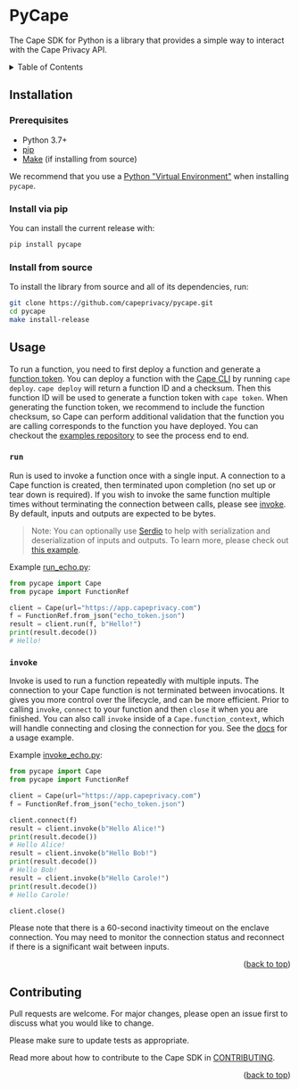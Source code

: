 # PyCape

The Cape SDK for Python is a library that provides a simple way to interact with the Cape Privacy API.

<details>
  <summary>Table of Contents</summary>
  <ol>
    <li><a href="#installation">Installation</a></li>
    <li><a href="#usage">Usage</a></li>
    <li><a href="#contributing">Contributing</a></li>
  </ol>
</details>


## Installation

### Prerequisites

* Python 3.7+
* [pip](https://pip.pypa.io/en/stable/installing/)
* [Make](https://www.gnu.org/software/make/) (if installing from source)

We recommend that you use a [Python "Virtual Environment"](https://packaging.python.org/tutorials/installing-packages/#creating-virtual-environments) when installing `pycape`.

### Install via pip
You can install the current release with:
```sh
pip install pycape
```

### Install from source

To install the library from source and all of its dependencies, run:
```sh
git clone https://github.com/capeprivacy/pycape.git
cd pycape
make install-release
```

## Usage

To run a function, you need to first deploy a function and generate a [function token](https://docs.capeprivacy.com/tutorials/tokens). You can deploy a function with the [Cape CLI](https://github.com/capeprivacy/cli) by running `cape deploy`. `cape deploy` will return a function ID and a checksum. Then this function ID will be used to generate a function token with `cape token`. When generating the function token, we recommend to include the function checksum, so Cape can perform additional validation that the function you are calling corresponds to the function you have deployed. You can checkout the [examples repository](https://github.com/capeprivacy/pycape/blob/main/examples/) to see the process end to end. 

### `run`

Run is used to invoke a function once with a single input. A connection to a Cape function is created, then terminated upon completion (no set up or tear down is required). If you wish to invoke the same function multiple times without terminating the connection between calls, please see [invoke](#invoke). By default, inputs and outputs are expected to be bytes.

> Note: You can optionally use [Serdio](https://github.com/capeprivacy/pycape/tree/main/serdio) to help with serialization and deserialization of inputs and outputs. To learn more, please check out [this example](https://pydocs.capeprivacy.com/walkthrough.html#mean-v2-running-functions-on-python-types-with-serdio).

Example [run_echo.py](https://github.com/capeprivacy/pycape/blob/main/examples/run_echo.py):

```python
from pycape import Cape
from pycape import FunctionRef

client = Cape(url="https://app.capeprivacy.com")
f = FunctionRef.from_json("echo_token.json")
result = client.run(f, b"Hello!")
print(result.decode())
# Hello!
```

### `invoke`

Invoke is used to run a function repeatedly with multiple inputs. The connection to your Cape function is not terminated between invocations. It gives you more control over the lifecycle, and can be more efficient. Prior to calling `invoke`, `connect` to your function and then `close` it when you are finished. You can also call `invoke` inside of a `Cape.function_context`, which will handle connecting and closing the connection for you. See the [docs](https://pydocs.capeprivacy.com/pycape.html#pycape.Cape.function_context) for a usage example.

Example [invoke_echo.py](https://github.com/capeprivacy/pycape/blob/main/examples/invoke_echo.py):

```python
from pycape import Cape
from pycape import FunctionRef

client = Cape(url="https://app.capeprivacy.com")
f = FunctionRef.from_json("echo_token.json")

client.connect(f)
result = client.invoke(b"Hello Alice!")
print(result.decode())
# Hello Alice!
result = client.invoke(b"Hello Bob!")
print(result.decode())
# Hello Bob!
result = client.invoke(b"Hello Carole!")
print(result.decode())
# Hello Carole!

client.close()
```

Please note that there is a 60-second inactivity timeout on the enclave connection. You may need to monitor the connection status and reconnect if there is a significant wait between inputs.

<p align="right">(<a href="#top">back to top</a>)</p>

## Contributing

Pull requests are welcome. For major changes, please open an issue first to discuss what you would like to change.

Please make sure to update tests as appropriate.

Read more about how to contribute to the Cape SDK in [CONTRIBUTING](https://github.com/capeprivacy/pycape/tree/main/CONTRIBUTING.md).

<p align="right">(<a href="#top">back to top</a>)</p>

